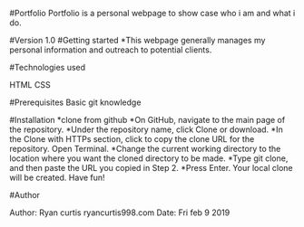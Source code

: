 #Portfolio
Portfolio is a personal webpage to show case who i am and what i do.

#Version 1.0
#Getting started
*This webpage generally manages my personal information and outreach to potential clients.

#Technologies used

HTML CSS

#Prerequisites
Basic git knowledge

#Installation
*clone from github
*On GitHub, navigate to the main page of the repository.
*Under the repository name, click Clone or download.
*In the Clone with HTTPs section, click to copy the clone URL for the repository.
Open Terminal.
*Change the current working directory to the location where you want the cloned directory to be made.
*Type git clone, and then paste the URL you copied in Step 2.
*Press Enter. Your local clone will be created.
Have fun!


#Author

Author: Ryan curtis ryancurtis998.com
Date: Fri feb 9 2019

